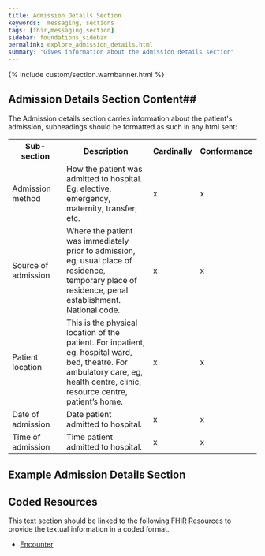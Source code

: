 ```yaml
---
title: Admission Details Section
keywords:  messaging, sections
tags: [fhir,messaging,section]
sidebar: foundations_sidebar
permalink: explore_admission_details.html
summary: "Gives information about the Admission details section"
---
```


{% include custom/section.warnbanner.html %}

## Admission Details Section Content##
The Admission details section carries information about the patient's admission, subheadings should be formatted as such in any html sent:

<table width="100%">
<tr>
<th width="25%">Sub-section</th>
<th width="45%">Description</th>
<th width="15%">Cardinally</th>
<th width="15%">Conformance</th>
</tr>
<tr>
<td>Admission method</td>
<td>How the patient was admitted to hospital. Eg: elective,
emergency, maternity, transfer, etc.</td>
<td>x</td>
<td>x</td>
</tr>
<tr>
<td>Source of admission</td>
<td>Where the patient was immediately prior to admission, eg, usual place of residence, temporary place of residence, penal establishment. National code.</td>
<td>x</td>
<td>x</td>
</tr>
<tr>
<td>Patient location</td>
<td>This is the physical location of the patient. For inpatient, eg, hospital ward, bed, theatre. For ambulatory care, eg, health centre, clinic, resource centre, patient’s home.</td>
<td>x</td>
<td>x</td>
</tr>
<tr>
<td>Date of admission</td> 
<td>Date patient admitted to hospital.</td>
<td>x</td>
<td>x</td>
</tr>
<tr>
<td>Time of admission</td> 
<td>Time patient admitted to hospital.</td>
<td>x</td>
<td>x</td>
</tr>
</table>

##  Example Admission Details Section ##

<script src="https://gist.github.com/IOPS-DEV/063615bfb87522015e0c37ef7f06d4fd.js"></script>

## Coded Resources ##

This text section should be linked to the following FHIR Resources to provide the textual information in a coded format.

- [Encounter](workflow_encounter.html)






